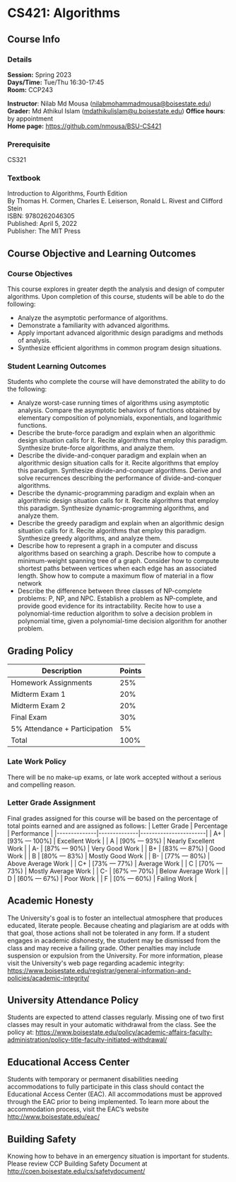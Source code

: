 # CS421: Algorithms 

## Course Info 
### Details 
**Session:** Spring 2023   
**Days/Time:** Tue/Thu 16:30-17:45  
**Room:** CCP243  

**Instructor**: Nilab Md Mousa (nilabmohammadmousa@boisestate.edu)  
**Grader:** Md Athikul Islam (mdathikulislam@u.boisestate.edu)
**Office hours**: by appointment  
**Home page:** https://github.com/nmousa/BSU-CS421  

### Prerequisite 
CS321 
### Textbook 
Introduction to Algorithms, Fourth Edition  
By Thomas H. Cormen, Charles E. Leiserson, Ronald L. Rivest and Clifford Stein  
ISBN: 9780262046305  
Published: April 5, 2022  
Publisher: The MIT Press  

## Course Objective and Learning Outcomes 
### Course Objectives
This course explores in greater depth the analysis and design of computer algorithms. Upon completion of this course, students will be able to do the following:
* Analyze the asymptotic performance of algorithms.  
* Demonstrate a familiarity with advanced algorithms.  
* Apply important advanced algorithmic design paradigms and methods of analysis.  
* Synthesize efficient algorithms in common program design situations.  

### Student Learning Outcomes
Students who complete the course will have demonstrated the ability to do the following:
* Analyze worst-case running times of algorithms using asymptotic analysis. Compare the asymptotic behaviors of functions obtained by elementary composition of polynomials, exponentials, and logarithmic functions.
* Describe the brute-force paradigm and explain when an algorithmic design situation calls for it. Recite algorithms that employ this paradigm. Synthesize brute-force algorithms, and analyze them.
* Describe the divide-and-conquer paradigm and explain when an algorithmic design situation calls for it. Recite algorithms that employ this paradigm. Synthesize
divide-and-conquer algorithms. Derive and solve recurrences describing the performance of divide-and-conquer algorithms.
* Describe the dynamic-programming paradigm and explain when an algorithmic design situation calls for it. Recite algorithms that employ this paradigm. Synthesize dynamic-programming algorithms, and analyze them.
* Describe the greedy paradigm and explain when an algorithmic design situation calls for it. Recite algorithms that employ this paradigm. Synthesize greedy algorithms, and analyze them.
* Describe how to represent a graph in a computer and discuss algorithms based on searching a graph. Describe how to compute a minimum-weight spanning tree
of a graph. Consider how to compute shortest paths between vertices when each edge has an associated length. Show how to compute a maximum flow of material in a flow network
* Describe the difference between three classes of NP-complete problems: P, NP, and NPC. Establish a problem as NP-complete, and provide good evidence for its intractability. Recite how to use a polynomial-time reduction algorithm to solve a decision problem in polynomial time, given a polynomial-time decision algorithm for another problem.

## Grading Policy 

| Description                                     | Points |
|-------------------------------------------------|--------|
| Homework Assignments                            | 25%    |
| Midterm Exam 1                                  | 20%    |
| Midterm Exam 2                                  | 20%    |
| Final Exam                                      | 30%    |
| 5% Attendance + Participation                   | 5%     |
| Total                                           | 100%   |

### Late Work Policy 
There will be no make-up exams, or late work accepted without a serious and compelling reason.

### Letter Grade Assignment
Final grades assigned for this course will be based on the percentage of total points
earned and are assigned as follows: 
| Letter Grade | Percentage   | Performance           |
|--------------|--------------|-----------------------|
| A+           | [93% — 100%] | Excellent Work        |
| A            | [90% — 93%)  | Nearly Excellent Work |
| A-           | [87% — 90%)  | Very Good Work        |
| B+           | [83% — 87%)  | Good Work             |
| B            | [80% — 83%)  | Mostly Good Work      |
| B-           | [77% — 80%)  | Above Average Work    |
| C+           | [73% — 77%)  | Average Work          |
| C            | [70% — 73%)  | Mostly Average Work   |
| C-           | [67% — 70%)  | Below Average Work    |
| D            | [60% — 67%)  | Poor Work             |
| F            | [0% — 60%)   | Failing Work          |

## Academic Honesty
The University's goal is to foster an intellectual atmosphere that produces educated,
literate people. Because cheating and plagiarism are at odds with that goal, those
actions shall not be tolerated in any form. If a student engages in academic
dishonesty, the student may be dismissed from the class and may receive a failing
grade. Other penalties may include suspension or expulsion from the University.
For more information, please visit the University's web page regarding academic integrity:
https://www.boisestate.edu/registrar/general-information-and-policies/academic-integrity/


## University Attendance Policy
Students are expected to attend classes regularly. Missing one of two first classes
may result in your automatic withdrawal from the class. See the policy at:
https://www.boisestate.edu/policy/academic-affairs-faculty-administration/policy-title-faculty-initiated-withdrawal/

## Educational Access Center
Students with temporary or permanent disabilities needing accommodations to fully participate
in this class should contact the Educational Access Center (EAC). All accommodations must
be approved through the EAC prior to being implemented. To learn more about the accommodation
process, visit the EAC’s website http://www.boisestate.edu/eac/


## Building Safety
Knowing how to behave in an emergency situation is important for students.
Please review CCP Building Safety Document at
http://coen.boisestate.edu/cs/safetydocument/
